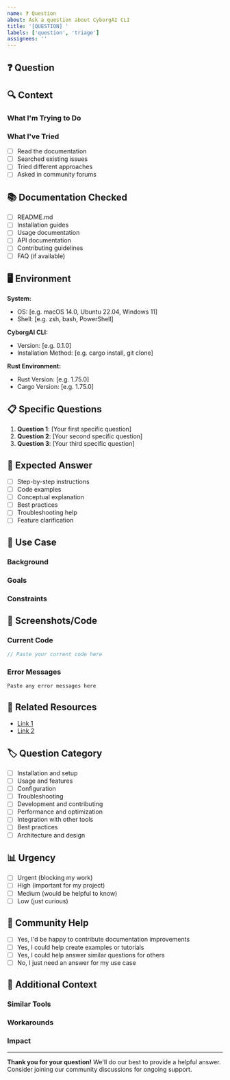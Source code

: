 ```yaml
---
name: ❓ Question
about: Ask a question about CyborgAI CLI
title: '[QUESTION] '
labels: ['question', 'triage']
assignees: ''
---
```


## ❓ Question

<!-- Ask your question clearly and concisely -->

## 🔍 Context

<!-- Provide context for your question -->

### What I'm Trying to Do
<!-- Describe what you're trying to accomplish -->

### What I've Tried
<!-- List what you've already attempted -->

- [ ] Read the documentation
- [ ] Searched existing issues
- [ ] Tried different approaches
- [ ] Asked in community forums

## 📚 Documentation Checked

<!-- Which documentation have you already consulted? -->

- [ ] README.md
- [ ] Installation guides
- [ ] Usage documentation
- [ ] API documentation
- [ ] Contributing guidelines
- [ ] FAQ (if available)

## 🖥️ Environment

<!-- If relevant to your question -->

**System:**
- OS: [e.g. macOS 14.0, Ubuntu 22.04, Windows 11]
- Shell: [e.g. zsh, bash, PowerShell]

**CyborgAI CLI:**
- Version: [e.g. 0.1.0]
- Installation Method: [e.g. cargo install, git clone]

**Rust Environment:**
- Rust Version: [e.g. 1.75.0]
- Cargo Version: [e.g. 1.75.0]

## 📋 Specific Questions

<!-- Break down your question into specific parts -->

1. **Question 1**: [Your first specific question]
2. **Question 2**: [Your second specific question]
3. **Question 3**: [Your third specific question]

## 💭 Expected Answer

<!-- What kind of answer are you looking for? -->

- [ ] Step-by-step instructions
- [ ] Code examples
- [ ] Conceptual explanation
- [ ] Best practices
- [ ] Troubleshooting help
- [ ] Feature clarification

## 🎯 Use Case

<!-- Describe your specific use case -->

### Background
<!-- What's the broader context? -->

### Goals
<!-- What are you trying to achieve? -->

### Constraints
<!-- Any limitations or requirements? -->

## 📸 Screenshots/Code

<!-- If applicable, include screenshots or code snippets -->

### Current Code
```rust
// Paste your current code here
```

### Error Messages
```
Paste any error messages here
```

## 🔗 Related Resources

<!-- Any related links or resources you've found -->

- [Link 1](url)
- [Link 2](url)

## 🏷️ Question Category

<!-- What category does your question fall into? -->

- [ ] Installation and setup
- [ ] Usage and features
- [ ] Configuration
- [ ] Troubleshooting
- [ ] Development and contributing
- [ ] Performance and optimization
- [ ] Integration with other tools
- [ ] Best practices
- [ ] Architecture and design

## 📊 Urgency

<!-- How urgent is getting an answer? -->

- [ ] Urgent (blocking my work)
- [ ] High (important for my project)
- [ ] Medium (would be helpful to know)
- [ ] Low (just curious)

## 🤝 Community Help

<!-- Are you willing to help improve documentation based on the answer? -->

- [ ] Yes, I'd be happy to contribute documentation improvements
- [ ] Yes, I could help create examples or tutorials
- [ ] Yes, I could help answer similar questions for others
- [ ] No, I just need an answer for my use case

## 📝 Additional Context

<!-- Any other information that might be helpful -->

### Similar Tools
<!-- Have you used similar tools? How do they handle this? -->

### Workarounds
<!-- Any temporary workarounds you're using? -->

### Impact
<!-- How does not knowing this affect your work? -->

---

**Thank you for your question!** We'll do our best to provide a helpful answer. Consider joining our community discussions for ongoing support.